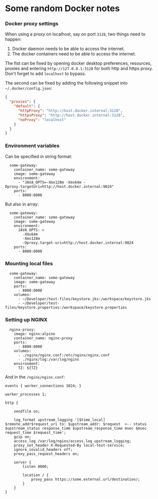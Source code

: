 # Some random Docker notes

### Docker proxy settings
When using a proxy on localhost, say on port `3128`, two things need to happen:
1. Docker daemon needs to be able to access the internet.
2. The docker containers need to be able to access the internet.

The fist can be fixed by opening docker desktop preferences, resources, proxies and entering `http://127.0.0.1:3128` for both http and https proxy. Don't forget to add `localhost` to bypass.

The second can be fixed by adding the following snippet into `~/.docker/config.json`:
```json
{
  "proxies": {
    "default": {
      "httpProxy": "http://host.docker.internal:3128",
      "httpsProxy": "http://host.docker.internal:3128",
      "noProxy": "localhost"
    }
  }
}
```

### Environment variables
Can be specified in string format:
```
  some-gateway:
    container_name: some-gateway
    image: some-gateway
    environment:
      - "JAVA_OPTS=-Xmx128m -Xms64m -Dproxy.targetUri=http://host.docker.internal:9024"
    ports:
      - 8000:8000
```
But also in array:
```
  some-gateway:
    container_name: some-gateway
    image: some-gateway
    environment:
      JAVA_OPTS: >
        -Xms64m
        -Xmx128m
        -Dproxy.target-uri=http://host.docker.internal:9024
    ports:
      - 8000:8000
```

### Mounting local files
```
  some-gateway:
    container_name: some-gateway
    image: some-gateway
    ports:
      - 8000:8000
    volumes:
      - ~/Developer/test-files/keystore.jks:/workspace/keystore.jks
      - ~/Developer/test-files/keystore.properties:/workspace/keystore.properties
```

### Setting up NGINX
```
  nginx-proxy:
    image: nginx:alpine
    container_name: nginx-proxy
    ports:
      - 8000:8000
    volumes:
      - ./nginx/nginx.conf:/etc/nginx/nginx.conf
      - ./nginx/log:/var/log/nginx
    environment:
      TZ: ${TZ}
```
And in the `/nginx/nginx.conf`:
```
events { worker_connections 1024; }

worker_processes 1;

http {

    sendfile on;

    log_format upstream_logging '[$time_local] $remote_addr$request_uri to: $upstream_addr: $request  <-- status $upstream_status response_time $upstream_response_time msec $msec request_time $request_time';
    gzip on;
    access_log /var/log/nginx/access.log upstream_logging;
    proxy_set_header X-Requested-By local-test-service;
    ignore_invalid_headers off;
    proxy_pass_request_headers on;

    server {
        listen 8000;

        location / {
            proxy_pass https://some.external.url/destination/;
        }
    }
}
```
